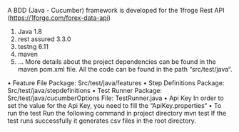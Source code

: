 A BDD (Java - Cucumber) framework is developed for the 1froge Rest API (https://1forge.com/forex-data-api)

1. Java 1.8 
2. rest assured 3.3.0 
3. testng 6.11 
4. maven 
5. ...
More details about the project dependencies can be found in the maven pom.xml file. All the code can be found in the path “src/test/java“.

• Feature File  Package: Src/test/java/features 
• Step Definitions Package: Src/test/java/stepdefinitions 
• Test Runner Package: Src/test/java/cucumberOptions File: TestRunner.java 
• Api Key In order to set the value for the Api Key, you need to fill the “ApiKey.properties“ 
• To run the test Run the following command in project directory 
  mvn test 
  If the test runs successfully it generates csv files in the root directory.
